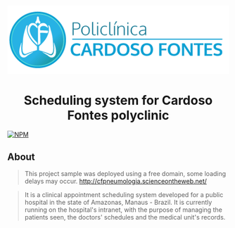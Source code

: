 <div align='center'>
  <img src='https://raw.githubusercontent.com/Pribm/Sistema_Agendamento_Policlinica/main/app_agendamento/public/img/logo_cardoso_fontes.gif' alt='logo cardoso fontes'/>
</div>


<h1 align='center'>Scheduling system for Cardoso Fontes polyclinic</h1>

[![NPM](https://img.shields.io/apm/l/react)](https://github.com/Pribm/Sistema_Agendamento_Policlinica/blob/main/LICENSE)

## About
> This project sample was deployed using a free domain, some loading delays may occur. http://cfpneumologia.scienceontheweb.net/

> It is a clinical appointment scheduling system developed for a public hospital in the state of Amazonas, Manaus - Brazil. It is currently running on the hospital's intranet, with the purpose of managing the patients seen, the doctors' schedules and the medical unit's records.</p>
